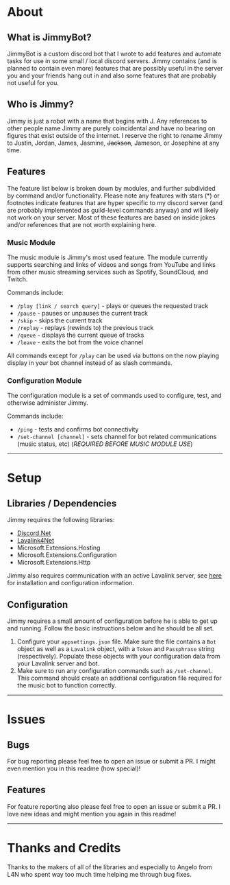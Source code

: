 # About

## What is JimmyBot?

JimmyBot is a custom discord bot that I wrote to add features and automate tasks for use in some small / local discord servers. Jimmy contains (and is planned to contain even more) features that are possibly useful in the server you and your friends hang out in and also some features that are probably not useful for you.

## Who is Jimmy?

Jimmy is just a robot with a name that begins with J. Any references to other people name Jimmy are purely coincidental and have no bearing on figures that exist outside of the internet. I reserve the right to rename Jimmy to Justin, Jordan, James, Jasmine, ~~Jackson~~, Jameson, or Josephine at any time.

## Features

The feature list below is broken down by modules, and further subdivided by command and/or functionality. Please note any features with stars (\*) or footnotes indicate features that are hyper specific to my discord server (and are probably implemented as guild-level commands anyway) and will likely not work on your server. Most of these features are based on inside jokes and/or references that are not worth explaining here.

### Music Module

The music module is Jimmy's most used feature. The module currently supports searching and links of videos and songs from YouTube and links from other music streaming services such as Spotify, SoundCloud, and Twitch.

Commands include:

- `/play [link / search query]` - plays or queues the requested track
- `/pause` - pauses or unpauses the current track
- `/skip` - skips the current track
- `/replay` - replays (rewinds to) the previous track
- `/queue` - displays the current queue of tracks
- `/leave` - exits the bot from the voice channel

All commands except for `/play` can be used via buttons on the now playing display in your bot channel instead of as slash commands.

### Configuration Module

The configuration module is a set of commands used to configure, test, and otherwise administer Jimmy.

Commands include:

- `/ping` - tests and confirms bot connectivity
- `/set-channel [channel]` - sets channel for bot related communications (music status, etc) (_REQUIRED BEFORE MUSIC MODULE USE_)

---

# Setup

## Libraries / Dependencies

Jimmy requires the following libraries:

- [Discord.Net](https://docs.discordnet.dev/)
- [Lavalink4Net](https://lavalink4net.angelobreuer.de/)
- Microsoft.Extensions.Hosting
- Microsoft.Extensions.Configuration
- Microsoft.Extensions.Http

Jimmy also requires communication with an active Lavalink server, see [here](https://github.com/lavalink-devs/Lavalink) for installation and configuration information.

## Configuration

Jimmy requires a small amount of configuration before he is able to get up and running. Follow the basic instructions below and he should be all set.

1. Configure your `appsettings.json` file. Make sure the file contains a `Bot` object as well as a `Lavalink` object, with a `Token` and `Passphrase` string (respectively). Populate these objects with your configuration data from your Lavalink server and bot.
2. Make sure to run any configuration commands such as `/set-channel`. This command should create an additional configuration file required for the music bot to function correctly.

---

# Issues

## Bugs

For bug reporting please feel free to open an issue or submit a PR. I might even mention you in this readme (how special)!

## Features

For feature reporting also please feel free to open an issue or submit a PR. I love new ideas and might mention you again in this readme!

---

# Thanks and Credits

Thanks to the makers of all of the libraries and especially to Angelo from L4N who spent way too much time helping me through bug fixes.
